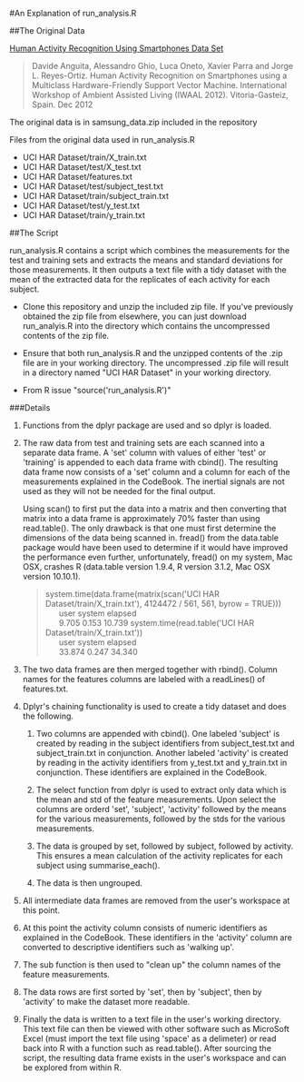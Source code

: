 #An Explanation of run_analysis.R

##The Original Data

[Human Activity Recognition Using Smartphones Data Set ](http://archive.ics.uci.edu/ml/datasets/Human+Activity+Recognition+Using+Smartphones)
>Davide Anguita, Alessandro Ghio, Luca Oneto, Xavier Parra and Jorge L. Reyes-Ortiz. Human Activity Recognition on Smartphones using a Multiclass Hardware-Friendly Support Vector Machine. International Workshop of Ambient Assisted Living (IWAAL 2012). Vitoria-Gasteiz, Spain. Dec 2012

The original data is in samsung_data.zip included in the repository

Files from the original data used in run_analysis.R

- UCI HAR Dataset/train/X_train.txt
- UCI HAR Dataset/test/X_test.txt
- UCI HAR Dataset/features.txt
- UCI HAR Dataset/test/subject_test.txt
- UCI HAR Dataset/train/subject_train.txt
- UCI HAR Dataset/test/y_test.txt
- UCI HAR Dataset/train/y_train.txt

##The Script

run_analysis.R contains a script which combines the measurements for the test and training sets and extracts the means and standard deviations for those measurements. It then outputs a text file with a tidy dataset with the mean of the extracted data for the replicates of each activity for each subject.

- Clone this repository and unzip the included zip file. If you've previously obtained the zip file from elsewhere, you can just download run_analyis.R into the directory which contains the uncompressed contents of the zip file.

- Ensure that both run_analysis.R and the unzipped contents of the .zip file are in your working directory. The uncompressed .zip file will result in a directory named "UCI HAR Dataset" in your working directory.

- From R issue "source('run_analysis.R')"

###Details
1. Functions from the dplyr package are used and so dplyr is loaded.

2. The raw data from test and training sets are each scanned into a separate data frame. A 'set' column with values of either 'test' or 'training' is appended to each data frame with cbind(). The resulting data frame now consists of a 'set' column and a column for each of the measurements explained in the CodeBook. The inertial signals are not used as they will not be needed for the final output.

    Using scan() to first put the data into a matrix and then converting that matrix into a data frame is approximately 70% faster than using read.table(). The only drawback is that one must first determine the dimensions of the data being scanned in. fread() from the data.table package would have been used to determine if it would have improved the performance even further, unfortunately, fread() on my system, Mac OSX, crashes R (data.table version 1.9.4, R version 3.1.2, Mac OSX version 10.10.1).
    >system.time(data.frame(matrix(scan('UCI HAR Dataset/train/X_train.txt'), 4124472 / 561, 561, byrow = TRUE)))  
    &nbsp;&nbsp;&nbsp;&nbsp;&nbsp;&nbsp;user  system elapsed  
    &nbsp;&nbsp;&nbsp;&nbsp;&nbsp;&nbsp;9.705   0.153  10.739
    >system.time(read.table('UCI HAR Dataset/train/X_train.txt'))  
    &nbsp;&nbsp;&nbsp;&nbsp;&nbsp;&nbsp;user  system elapsed  
    &nbsp;&nbsp;&nbsp;&nbsp;&nbsp;&nbsp;33.874   0.247  34.340

3. The two data frames are then merged together with rbind(). Column names for the features columns are labeled with a readLines() of features.txt.

4. Dplyr's chaining functionality is used to create a tidy dataset and does the following.

    1. Two columns are appended with cbind(). One labeled 'subject' is created by reading in the subject identifiers from subject_test.txt and subject_train.txt in conjunction. Another labeled 'activity' is created by reading in the activity identifiers from y_test.txt and y_train.txt in conjunction. These identifiers are explained in the CodeBook.

    2. The select function from dplyr is used to extract only data which is the mean and std of the feature measurements. Upon select the columns are orderd 'set', 'subject', 'activity' followed by the means for the various measurements, followed by the stds for the various measurements.

    3. The data is grouped by set, followed by subject, followed by activity. This ensures a mean calculation of the activity replicates for each subject using summarise_each().

    4. The data is then ungrouped.

5. All intermediate data frames are removed from the user's workspace at this point.

6. At this point the activity column consists of numeric identifiers as explained in the CodeBook. These identifiers in the 'activity' column are converted to descriptive identifiers such as 'walking up'.

7. The sub function is then used to "clean up" the column names of the feature measurements.

8. The data rows are first sorted by 'set', then by 'subject', then by 'activity' to make the dataset more readable.

9. Finally the data is written to a text file in the user's working directory. This text file can then be viewed with other software such as MicroSoft Excel (must import the text file using 'space' as a delimeter) or read back into R with a function such as read.table(). After sourcing the script, the resulting data frame exists in the user's workspace and can be explored from within R.
